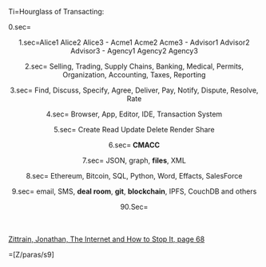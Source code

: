 Ti=Hourglass of Transacting:

0.sec=<center>

1.sec=Alice1 Alice2 Alice3 - Acme1  Acme2 Acme3 - Advisor1 Advisor2 Advisor3  - Agency1 Agency2 Agency3 
 
2.sec=   Selling, Trading, Supply Chains, Banking, Medical, Permits, Organization, Accounting, Taxes, Reporting

3.sec=                       Find, Discuss, Specify, Agree, Deliver, Pay, Notify, Dispute, Resolve, Rate

4.sec=                                                       Browser, App, Editor, IDE, Transaction System

5.sec=                                                            Create Read Update Delete Render Share

6.sec=<span style="text-transform:uppercase"><b>             Cmacc                            </b></span>

7.sec=                                                                   JSON, graph, <b>files</b>, XML

8.sec=                                          Ethereum, Bitcoin, SQL, Python, Word, Effacts, SalesForce 
 
9.sec=                     email, SMS, <b>deal room</b>, <b>git</b>, <b>blockchain</b>, IPFS, CouchDB and others  


90.Sec=</center><br><br><a href="https://books.google.fr/books?id=NiATs-C6nlQC&lpg=PP1&dq=isbn%3A0300145349&pg=PA68#v=onepage&q&f=false">Zittrain, Jonathan, The Internet and How to Stop It, page 68</a>
 
=[Z/paras/s9]